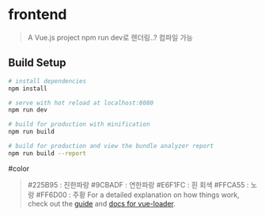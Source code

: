 # frontend

> A Vue.js project
>npm run dev로 렌더링..? 컴파일 가능

## Build Setup

``` bash
# install dependencies
npm install

# serve with hot reload at localhost:8080
npm run dev

# build for production with minification
npm run build

# build for production and view the bundle analyzer report
npm run build --report
```

#color
>#225B95 : 진한파랑
>#9CBADF : 연한파랑
>#E6F1FC : 흰 회색
>#FFCA55 : 노랑
>#FF6D00 : 주황
For a detailed explanation on how things work, check out the [guide](http://vuejs-templates.github.io/webpack/) and [docs for vue-loader](http://vuejs.github.io/vue-loader).
